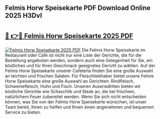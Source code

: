 ## Felmis Horw Speisekarte PDF Download Online 2025 H3DvI

# <h2><a href="http://gc8dgnm.nevu.top/?p=Felmis+Horw+Speisekarte">🔗 👉🔴 Felmis Horw Speisekarte 2025 PDF</a></h2>

[![Felmis Horw Speisekarte 2025 PDF](https://i.imgur.com/dBaPXMq.png)](http://gc8dgnm.nevu.top/?p=Felmis+Horw+Speisekarte)
Die Felmis Horw Speisekarte im Restaurant oder Café ist nicht nur eine Liste der Gerichte, die für die Bestellung angeboten werden, sondern auch eine Gelegenheit für Sie, ein köstliches und für Ihren Geschmack geeignetes Gericht zu wählen. Auf der Felmis Horw Speisekarte unserer Cafeteria finden Sie eine große Auswahl an leichten und frischen Salaten. Für Fleischliebhaber bietet unsere Felmis Horw Speisekarte eine große Auswahl an Gerichten: Rindfleisch, Schweinefleisch, Huhn und Fisch. Unseren Auserwählten bieten wir köstliche Gerichte wie Schaschlik und Steak an, die bei frischem, natürlichem Feuer zubereitet werden. Wenn Sie sich nicht entscheiden können, was Sie von der Felmis Horw Speisekarte wünschen, ist unser Team bereit, Ihnen zu helfen und Ihnen einen angenehmen und bequemen Service zu bieten.
